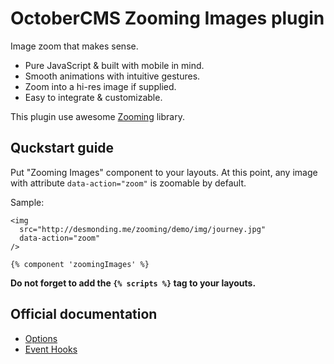 # OctoberCMS Zooming Images plugin

Image zoom that makes sense.

* Pure JavaScript & built with mobile in mind.
* Smooth animations with intuitive gestures.
* Zoom into a hi-res image if supplied.
* Easy to integrate & customizable.

This plugin use awesome [Zooming](https://github.com/kingdido999/zooming)
library.

## Quckstart guide

Put "Zooming Images" component to your layouts. At this point, any image with
attribute `data-action="zoom"` is zoomable by default.

Sample:

```twig
<img
  src="http://desmonding.me/zooming/demo/img/journey.jpg"
  data-action="zoom"
/>

{% component 'zoomingImages' %}
```

**Do not forget to add the `{% scripts %}` tag to your layouts.**

## Official documentation

* [Options](https://desmonding.me/zooming/docs/#/configuration?id=options)
* [Event Hooks](https://desmonding.me/zooming/docs/#/configuration?id=event-hooks)
